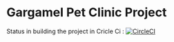 # Gargamel Pet Clinic Project

Status in building the project in Cricle Ci : 
[![CircleCI](https://dl.circleci.com/status-badge/img/gh/ghobadh/gfs-pet-clinic/tree/master.svg?style=svg)](https://dl.circleci.com/status-badge/redirect/gh/ghobadh/gfs-pet-clinic/tree/master)